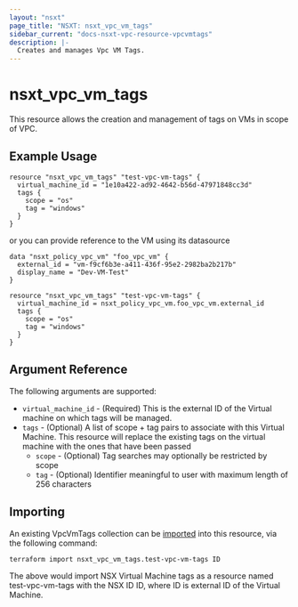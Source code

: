 ```yaml
---
layout: "nsxt"
page_title: "NSXT: nsxt_vpc_vm_tags"
sidebar_current: "docs-nsxt-vpc-resource-vpcvmtags"
description: |-
  Creates and manages Vpc VM Tags.
---
```


<!--
    Copyright 2023 VMware, Inc.
    SPDX-License-Identifier: Mozilla Public License 2.0
-->

# nsxt_vpc_vm_tags

This resource allows the creation and management of tags on VMs in scope of VPC.

## Example Usage
```hcl
resource "nsxt_vpc_vm_tags" "test-vpc-vm-tags" {
  virtual_machine_id = "1e10a422-ad92-4642-b56d-47971848cc3d"
  tags {
    scope = "os"
    tag = "windows"
  }
}
```
or you can provide reference to the VM using its datasource

```hcl
data "nsxt_policy_vpc_vm" "foo_vpc_vm" {
  external_id = "vm-f9cf6b3e-a411-436f-95e2-2982ba2b217b"
  display_name = "Dev-VM-Test"
}

resource "nsxt_vpc_vm_tags" "test-vpc-vm-tags" {
  virtual_machine_id = nsxt_policy_vpc_vm.foo_vpc_vm.external_id
  tags {
    scope = "os"
    tag = "windows"
  }
}
```

## Argument Reference

The following arguments are supported:

* `virtual_machine_id` - (Required) This is the external ID of the Virtual machine on which tags will be managed.
* `tags` - (Optional) A list of scope + tag pairs to associate with this Virtual Machine. This resource will replace the existing
  tags on the virtual machine with the ones that have been passed
  * `scope` - (Optional) Tag searches may optionally be restricted by scope
  * `tag` - (Optional) Identifier meaningful to user with maximum length of 256 characters

## Importing

An existing VpcVmTags collection can be [imported][docs-import] into this resource, via the following command:

[docs-import]: https://www.terraform.io/cli/import

```
terraform import nsxt_vpc_vm_tags.test-vpc-vm-tags ID
```

The above would import NSX Virtual Machine tags as a resource named test-vpc-vm-tags with the NSX ID ID, where ID is external ID of the Virtual Machine.